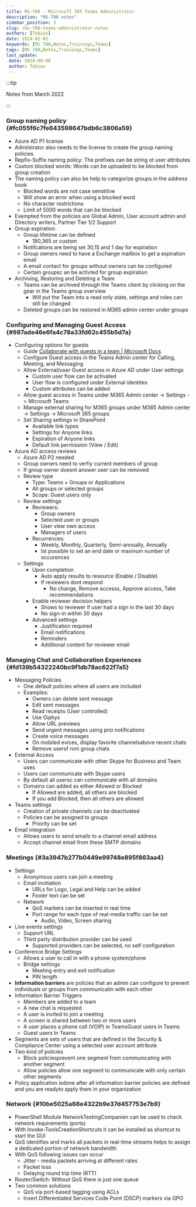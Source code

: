 ```yaml
---
title: MS-700 - Microsoft 365 Teams Administrator
description: "MS-700 notes"
sidebar_position: 3
slug: /ms-700-teams-administrator-notes
authors: [Tobias]
date: 2024-02-02
keywords: [MS 700,Notes,Trainings,Teams]
tags: [MS 700,Notes,Trainings,Teams]
last_update: 
 date: 2024-09-08
 author: Tobias
---
```




:::tip

Notes from March 2022

:::




### Group naming policy {#fc055f6c7fe643598647bdb6c3806a59}


- Azure AD P1 license
- Admiistrator also needs to the license to create the group naming policies
- Repfix-Suffix naming policy: The prefixes can be string ot user attributes
- Custom blocked words: Words can be uploaded to be blocked from group creation
- The naming policy can also be help to categorize groups in the address book
	- Blocked words are not case senstitive
	- Will show an error when using a blocked word
	- No character restrictions
	- Limit of 5000 words that can be blocked
- Exempted from the policies are Global Admin, User account admin and Directory writers, Partner Tier 1/2 Support
- Group expiration
	- Group lifetime can be defined
		- 180,365 or custom
	- Notifcations are being set 30,15 and 1 day for expiration
	- Group owners need to have a Exchange mailbox to get a expiration email
	- A email contact for groups without owners can be configured
	- Certain groupsc an be activted for group expiration
- Archiving, Restoring and Deleting a Team
	- Teams can be archived through the Teams client by clicking on the gear in the Teams group overview
		- Will put the Team into a read only state, settings and roles can still be changed
	- Deleted groups can be restored in M365 admin center under groups



### Configuring and Managing Guest Access {#987ade46e6fa4c78a33fd62c455b5d7a}

- Configuring options for guests
	- Guide [Collaborate with guests in a team | Microsoft Docs](https://docs.microsoft.com/en-us/microsoft-365/solutions/collaborate-as-team?view=o365-worldwide)
	- Configure Guest access in the Teams Admin center for Calling, Meeting, and Messaging
	- Allow External/user Guest access in Azure AD under User settings
		- Custom user flow can be activated
		- User flow is configured under External identites
		- Custom attributes can be added
	- Allow guest access in Teams under M365 Admin center -> Settings - > Microsoft Teams
	- Manage external sharing for M365 groups under M365 Admin center -> Settings -> Microsoft 365 groups
	- Set Sharing settings in SharePoint
		- Available link types
		- Settings for Anyone links
		- Expiration of Anyone links
		- Default link permission (View / Edit)
- Azure AD access reviews
	- Azure AD P2 needed
	- Group owners need to verfiy current members of group
	- If group owner doesnt answer user can be removed
	- Review type
		- Type: Teams + Groups or Applications
		- All groups or selected groups
		- Scope: Guest users only
	- Review settings
		- Reviewers:
			- Group owners
			- Selected user or groups
			- User view own access
			- Managers of users
		- Recurrences:
			- Weekly, Monthly, Quarterly, Semi-annually, Annually
			- Ist possible to set an end date or maxinum number of occurences
	- Settings
		- Upon completion
			- Auto apply results to resource (Enable / Disable)
			- If reviewers dont respond
				- No change, Remove accesss, Approve access, Take recommendations
		- Enable reviewer decision helpers
			- Shows to reviewer if user had a sign in the last 30 days
			- No sign-in within 30 days
		- Advanced settings
			- Justification required
			- Email notifications
			- Reminders
			- Additional content for reviewer email

### Managing Chat and Collaboration Experiences {#fd139b54322240bc9f1db78ac622f7a5}


- Messaging Policies
	- One default policies where all users are included
	- Examples:
		- Owners can delete sent message
		- Edit sent messages
		- Read receipts (User controlled)
		- Use Giphys
		- Allow URL previews
		- Send urgent messages using prio notifications
		- Create voice messages
		- On mobiled evices, display favorite channelsabove recent chats
		- Remove usersf rom group chats
- External Access
	- Users can communicate with other Skype for Business and Team uses
	- Users can communicate with Skype users
	- By default all usersc can communicate with all domains
	- Domains can added as either Allowed or Blocked
		- If Allowed are added, all others are blocked
		- If you add Blocked, then all others are allowed
- Teams settings
	- Creation of private channels can be deactivated
	- Policies can be assigned to groups
		- Priority can be set
- Email integration
	- Allows users to send emails to a channel email address
	- Accept channel email from these SMTP domains



### Meetings {#3a3947b277b0449e99748e895f863aa4}


- Settings
	- Anonymous users can join a meeting
	- Email invitiation
		- URLs for Logo, Legal and Help can be added
		- Footer text can be set
	- Network
		- QoS markers can be inserted in real time
		- Port range for each type of real-media traffic can be set
			- Audio, Video, Screen sharing
- Live events settings
	- Support URL
	- Third party distribution provider can be used
		- Supported providers can be selected, no self configuration
- Conference Bridge Settings
	- Allows a user to call in with a phone system/phone
	- Bridge settings
		- Meeting entry and exit notification
		- PIN length
- **Information barriers** are policies that an admin can configure to prevent individuals or groups from communicatin with each other
- Information Barrier Triggers
	- Members are added to a team
	- A new chat is requested
	- A user is invited to join a meeting
	- A screen is shared between two or more users
	- A user places a phone call (VOIP) in TeamsGuest users in Teams
	- Guest users In Teams
- Segments are sets of users that are defined in the Security & Compliance Center using a selected user account attribute
- Two kind of policies
	- Block policiesprevent one segment from communicating with another segment
	- Allow policies allow one segment to communicate with only certain other segments
- Policy application isdone after all information barrier policies are defined and you are readyto apply them in your organization



### Network {#10be5025a68e4322b9e37d457753e7b9}


- PowerShell Module NetworkTestingCompanien can be used to check network requirements (ports)
- With Invoke-ToolsCreationShortcuts it can be installed as shortcut to start the GUI
- QoS identifies and marks all packets in real-time streams helps to assign a dedicated portion of network bandwidth
- With QoS following issues can occur
	- Jitter - media packets arriving at different rates
	- Packet loss
	- Delaying round trip time (RTT)
- Router/Switch: Without QoS there is just one queue
- Two common solutions
	- QoS via port-based tagging using ACLs
	- Insert Differentiated Services Code Point (DSCP) markers via GPO


